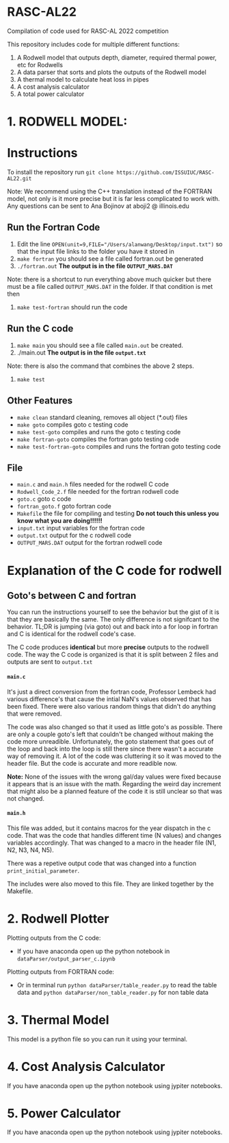 # RASC-AL22
Compilation of code used for RASC-AL 2022 competition

This repository includes code for multiple different functions:
  1. A Rodwell model that outputs depth, diameter, required thermal power, etc for Rodwells
  2. A data parser that sorts and plots the outputs of the Rodwell model
  3. A thermal model to calculate heat loss in pipes
  4. A cost analysis calculator
  5. A total power calculator
  
# 1. RODWELL MODEL:
# Instructions 
To install the repository run `git clone https://github.com/ISSUIUC/RASC-AL22.git`

Note: We recommend using the C++ translation instead of the FORTRAN model, not only is it more precise but it is far less complicated to work with. Any questions can be sent to Ana Bojinov at aboji2 @ illinois.edu

## Run the Fortran Code 
1. Edit the line `OPEN(unit=9,FILE="/Users/alanwang/Desktop/input.txt")` so that the input file links to the folder you have it stored in
2. `make fortran` you should see a file called fortran.out be generated
3. `./fortran.out`
**The output is in the file `OUTPUT_MARS.DAT`**

Note: there is a shortcut to run everything above much quicker but there must be a file called `OUTPUT_MARS.DAT` in the folder. If that condition is met then 
1. `make test-fortran` should run the code 

## Run the C code 
1. `make main` you should see a file called `main.out` be created. 
2. ./main.out
**The output is in the file `output.txt`**

Note: there is also the command that combines the above 2 steps. 
1. `make test`

## Other Features 
- `make clean` standard cleaning, removes all object (*.out) files
- `make goto` compiles goto c testing code 
- `make test-goto` compiles and runs the goto c testing code 
- `make fortran-goto` compiles the fortran goto testing code 
- `make test-fortran-goto` compiles and runs the fortran goto testing code 

## File 
- `main.c` and `main.h` files needed for the rodwell C code 
- `Rodwell_Code_2.f` file needed for the fortran rodwell code 
- `goto.c` goto c code 
- `fortran_goto.f` goto fortran code 
- `Makefile` the file for compiling and testing **Do not touch this unless you know what you are doing!!!!!!**
- `input.txt` input variables for the fortran code 
- `output.txt` output for the c rodwell code 
- `OUTPUT_MARS.DAT` output for the fortran rodwell code 

# Explanation of the C code for rodwell 

## Goto's between C and fortran 
You can run the instructions yourself to see the behavior but the gist of it is that they are basically the same. The only difference is not signifcant to the behavior. 
TL;DR is jumping (via goto) out and back into a for loop in fortran and C is identical for the rodwell code's case.  

The C code produces **identical** but more **precise** outputs to the rodwell code. The way the C code is organized is that it is split between 2 files and outputs are sent to `output.txt`

#### `main.c` 
It's just a direct conversion from the fortran code, Professor Lembeck had various difference's that cause the intial NaN's values observed that has been fixed. There were also various random things that didn't do anything that were removed.  

The code was also changed so that it used as little goto's as possible. There are only a couple goto's left that couldn't be changed without making the code more unreadible. Unfortunately, the goto statement that goes out of the loop and back into the loop is still there since there wasn't a accurate way of removing it. A lot of the code was cluttering it so it was moved to the header file. But the code is accurate and more readible now. 

**Note:** None of the issues with the wrong gal/day values were fixed because it appears that is an issue with the math. Regarding the weird day increment that might also be a planned feature of the code it is still unclear so that was not changed. 

#### `main.h` 
This file was added, but it contains macros for the year dispatch in the c code. That was the code that handles different time (N values) and changes variables accordingly. That was changed to a macro in the header file (N1, N2, N3, N4, N5).
  
There was a repetive output code that was changed into a function `print_initial_parameter`.  

The includes were also moved to this file. They are linked together by the Makefile. 

# 2. Rodwell Plotter
Plotting outputs from the C code:
* If you have anaconda open up the python notebook in `dataParser/output_parser_c.ipynb` 

Plotting outputs from FORTRAN code:
* Or in terminal run `python dataParser/table_reader.py` to read the table data and `python dataParser/non_table_reader.py` for non table data

# 3. Thermal Model
This model is a python file so you can run it using your terminal.

# 4. Cost Analysis Calculator
If you have anaconda open up the python notebook using jypiter notebooks.

# 5. Power Calculator
If you have anaconda open up the python notebook using jypiter notebooks.
